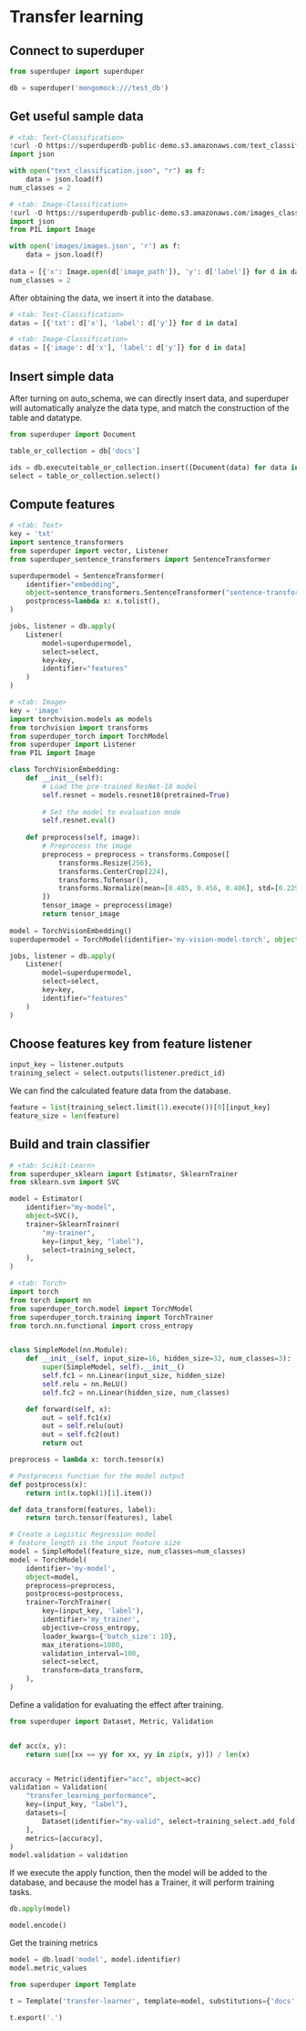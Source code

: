 # Transfer learning

<!-- TABS -->
## Connect to superduper


```python
from superduper import superduper

db = superduper('mongomock:///test_db')
```

<!-- TABS -->
## Get useful sample data


```python
# <tab: Text-Classification>
!curl -O https://superduperdb-public-demo.s3.amazonaws.com/text_classification.json
import json

with open("text_classification.json", "r") as f:
    data = json.load(f)
num_classes = 2
```


```python
# <tab: Image-Classification>
!curl -O https://superduperdb-public-demo.s3.amazonaws.com/images_classification.zip && unzip images_classification.zip
import json
from PIL import Image

with open('images/images.json', 'r') as f:
    data = json.load(f)
    
data = [{'x': Image.open(d['image_path']), 'y': d['label']} for d in data]
num_classes = 2
```

After obtaining the data, we insert it into the database.


```python
# <tab: Text-Classification>
datas = [{'txt': d['x'], 'label': d['y']} for d in data]
```


```python
# <tab: Image-Classification>
datas = [{'image': d['x'], 'label': d['y']} for d in data]
```

<!-- TABS -->
## Insert simple data

After turning on auto_schema, we can directly insert data, and superduper will automatically analyze the data type, and match the construction of the table and datatype.


```python
from superduper import Document

table_or_collection = db['docs']

ids = db.execute(table_or_collection.insert([Document(data) for data in datas]))
select = table_or_collection.select()
```

<!-- TABS -->
## Compute features


```python
# <tab: Text>
key = 'txt'
import sentence_transformers
from superduper import vector, Listener
from superduper_sentence_transformers import SentenceTransformer

superdupermodel = SentenceTransformer(
    identifier="embedding",
    object=sentence_transformers.SentenceTransformer("sentence-transformers/all-MiniLM-L6-v2"),
    postprocess=lambda x: x.tolist(),
)

jobs, listener = db.apply(
    Listener(
        model=superdupermodel,
        select=select,
        key=key,
        identifier="features"
    )
)
```


```python
# <tab: Image>
key = 'image'
import torchvision.models as models
from torchvision import transforms
from superduper_torch import TorchModel
from superduper import Listener
from PIL import Image

class TorchVisionEmbedding:
    def __init__(self):
        # Load the pre-trained ResNet-18 model
        self.resnet = models.resnet18(pretrained=True)
        
        # Set the model to evaluation mode
        self.resnet.eval()
        
    def preprocess(self, image):
        # Preprocess the image
        preprocess = preprocess = transforms.Compose([
            transforms.Resize(256),
            transforms.CenterCrop(224),
            transforms.ToTensor(),
            transforms.Normalize(mean=[0.485, 0.456, 0.406], std=[0.229, 0.224, 0.225]),
        ])
        tensor_image = preprocess(image)
        return tensor_image
        
model = TorchVisionEmbedding()
superdupermodel = TorchModel(identifier='my-vision-model-torch', object=model.resnet, preprocess=model.preprocess, postprocess=lambda x: x.numpy().tolist())

jobs, listener = db.apply(
    Listener(
        model=superdupermodel,
        select=select,
        key=key,
        identifier="features"
    )
)
```

## Choose features key from feature listener


```python
input_key = listener.outputs
training_select = select.outputs(listener.predict_id)
```

We can find the calculated feature data from the database.


```python
feature = list(training_select.limit(1).execute())[0][input_key]
feature_size = len(feature)
```

<!-- TABS -->
## Build and train classifier


```python
# <tab: Scikit-Learn>
from superduper_sklearn import Estimator, SklearnTrainer
from sklearn.svm import SVC

model = Estimator(
    identifier="my-model",
    object=SVC(),
    trainer=SklearnTrainer(
        "my-trainer",
        key=(input_key, "label"),
        select=training_select,
    ),
)
```


```python
# <tab: Torch>
import torch
from torch import nn
from superduper_torch.model import TorchModel
from superduper_torch.training import TorchTrainer
from torch.nn.functional import cross_entropy


class SimpleModel(nn.Module):
    def __init__(self, input_size=16, hidden_size=32, num_classes=3):
        super(SimpleModel, self).__init__()
        self.fc1 = nn.Linear(input_size, hidden_size)
        self.relu = nn.ReLU()
        self.fc2 = nn.Linear(hidden_size, num_classes)

    def forward(self, x):
        out = self.fc1(x)
        out = self.relu(out)
        out = self.fc2(out)
        return out

preprocess = lambda x: torch.tensor(x)

# Postprocess function for the model output    
def postprocess(x):
    return int(x.topk(1)[1].item())

def data_transform(features, label):
    return torch.tensor(features), label

# Create a Logistic Regression model
# feature_length is the input feature size
model = SimpleModel(feature_size, num_classes=num_classes)
model = TorchModel(
    identifier='my-model',
    object=model,         
    preprocess=preprocess,
    postprocess=postprocess,
    trainer=TorchTrainer(
        key=(input_key, 'label'),
        identifier='my_trainer',
        objective=cross_entropy,
        loader_kwargs={'batch_size': 10},
        max_iterations=1000,
        validation_interval=100,
        select=select,
        transform=data_transform,
    ),
)
```

Define a validation for evaluating the effect after training.


```python
from superduper import Dataset, Metric, Validation


def acc(x, y):
    return sum([xx == yy for xx, yy in zip(x, y)]) / len(x)


accuracy = Metric(identifier="acc", object=acc)
validation = Validation(
    "transfer_learning_performance",
    key=(input_key, "label"),
    datasets=[
        Dataset(identifier="my-valid", select=training_select.add_fold('valid'))
    ],
    metrics=[accuracy],
)
model.validation = validation
```

If we execute the apply function, then the model will be added to the database, and because the model has a Trainer, it will perform training tasks.


```python
db.apply(model)
```


```python
model.encode()
```

Get the training metrics


```python
model = db.load('model', model.identifier)
model.metric_values
```


```python
from superduper import Template

t = Template('transfer-learner', template=model, substitutions={'docs': 'table'})
```


```python
t.export('.')
```
